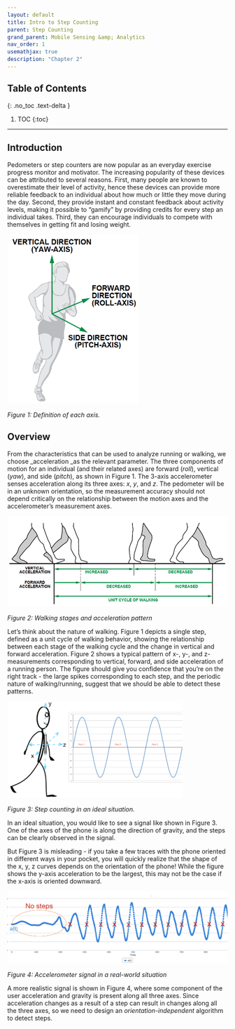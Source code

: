 ```yaml
---
layout: default
title: Intro to Step Counting
parent: Step Counting
grand_parent: Mobile Sensing &amp; Analytics
nav_order: 1
usemathjax: true
description: "Chapter 2"
---
```

## Table of Contents
{: .no_toc .text-delta }

1. TOC
{:toc}
---

## Introduction

Pedometers or step counters are now popular as an everyday exercise progress monitor and motivator. The increasing popularity of these devices can be attributed to several reasons. First, many people are known to overestimate their level of activity, hence these devices can provide more reliable feedback to an individual about how much or little they move during the day. Second, they provide instant and constant feedback about activity levels, making it possible to “gamify” by providing credits for every step an individual takes. Third, they can encourage individuals to compete with themselves in getting fit and losing weight. 

<img src="images/image9.png" alt="drawing" width="300"/>

_Figure 1: Definition of each axis._


## Overview

From the characteristics that can be used to analyze running or walking, we choose _acceleration _as the relevant parameter. The three components of motion for an individual (and their related axes) are forward (_roll_), vertical (_yaw_), and side (_pitch_), as shown in Figure 1. The 3-axis accelerometer senses acceleration along its three axes: _x_, _y_, and _z_. The pedometer will be in an unknown orientation, so the measurement accuracy should not depend critically on the relationship between the motion axes and the accelerometer’s measurement axes.

<img src="images/image2.png" alt="drawing" width="600"/>

_Figure 2: Walking stages and acceleration pattern_

Let’s think about the nature of walking. Figure 1 depicts a single step, defined as a unit cycle of walking behavior, showing the relationship between each stage of the walking cycle and the change in vertical and forward acceleration. Figure 2 shows a typical pattern of x-, y-, and z- measurements corresponding to vertical, forward, and side acceleration of a  running person. The figure should give you confidence that you’re on the right track - the large spikes corresponding to each step, and the periodic nature of walking/running, suggest that we should be able to detect these patterns.



<img src="images/image7.png" alt="drawing" width="400"/>

_Figure 3: Step counting in an ideal situation._

In an ideal situation, you would like to see a signal like shown in Figure 3. One of the axes of the phone is along the direction of gravity, and the steps can be clearly observed in the signal.

But Figure 3 is misleading - if you take a few traces with the phone oriented in different ways in your pocket, you will quickly realize that the shape of the x, y, z curves depends on the orientation of the phone! While the figure shows the y-axis acceleration to be the largest, this may not be the case if the x-axis is oriented downward. 


<img src="images/image6.png" alt="drawing" width="600"/>

_Figure 4: Accelerometer signal in a real-world situation_

A more realistic signal is shown in Figure 4, where some component of the user acceleration and gravity is present along all three axes. Since acceleration changes as a result of a step can result in changes along all the three axes, so we need to design an _orientation-independent_ algorithm to detect steps. 
